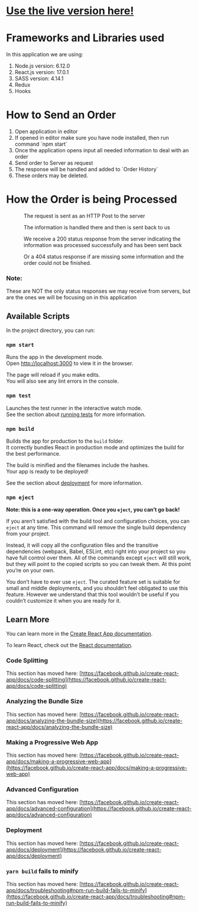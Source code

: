 # [Use the live version here!](https://food-dish-form.herokuapp.com/)

# Frameworks and Libraries used
In this application we are using:
<ol>
  <li>Node.js version: 6.12.0</li>
  <li>React.js version: 17.0.1</li>
  <li>SASS version: 4.14.1</li> 
  <li>Redux </li>
  <li>Hooks</li>
</ol>

# How to Send an Order
<ol>
  <li>Open application in editor</li>
  <li>If opened in editor make sure you have node installed, then run command `npm start`</li>
  <li>Once the application opens input all needed information to deal with an order</li> 
  <li>Send order to Server as request</li>
  <li>The response will be handled and added to `Order History`</li>
  <li>These orders may be deleted.</li>
</ol>

# How the Order is being Processed
<ol>
  <ul>The request is sent as an HTTP Post to the server</ul>
  <ul>The information is handled there and then is sent back to us</ul>
  <ul>We receive a 200 status response from the server indicating the information was processed successfully and has been sent back</ul>
  <ul>Or a 404 status response if are missing some information and the order could not be finished.</ul>
</ol>

### Note:
These are NOT the only status responses we may receive from servers, but are the ones we will be focusing on in this application

## Available Scripts

In the project directory, you can run:

### `npm start`

Runs the app in the development mode.\
Open [http://localhost:3000](http://localhost:3000) to view it in the browser.

The page will reload if you make edits.\
You will also see any lint errors in the console.

### `npm test`

Launches the test runner in the interactive watch mode.\
See the section about [running tests](https://facebook.github.io/create-react-app/docs/running-tests) for more information.

### `npm build`

Builds the app for production to the `build` folder.\
It correctly bundles React in production mode and optimizes the build for the best performance.

The build is minified and the filenames include the hashes.\
Your app is ready to be deployed!

See the section about [deployment](https://facebook.github.io/create-react-app/docs/deployment) for more information.

### `npm eject`

**Note: this is a one-way operation. Once you `eject`, you can’t go back!**

If you aren’t satisfied with the build tool and configuration choices, you can `eject` at any time. This command will remove the single build dependency from your project.

Instead, it will copy all the configuration files and the transitive dependencies (webpack, Babel, ESLint, etc) right into your project so you have full control over them. All of the commands except `eject` will still work, but they will point to the copied scripts so you can tweak them. At this point you’re on your own.

You don’t have to ever use `eject`. The curated feature set is suitable for small and middle deployments, and you shouldn’t feel obligated to use this feature. However we understand that this tool wouldn’t be useful if you couldn’t customize it when you are ready for it.

## Learn More

You can learn more in the [Create React App documentation](https://facebook.github.io/create-react-app/docs/getting-started).

To learn React, check out the [React documentation](https://reactjs.org/).

### Code Splitting

This section has moved here: [https://facebook.github.io/create-react-app/docs/code-splitting](https://facebook.github.io/create-react-app/docs/code-splitting)

### Analyzing the Bundle Size

This section has moved here: [https://facebook.github.io/create-react-app/docs/analyzing-the-bundle-size](https://facebook.github.io/create-react-app/docs/analyzing-the-bundle-size)

### Making a Progressive Web App

This section has moved here: [https://facebook.github.io/create-react-app/docs/making-a-progressive-web-app](https://facebook.github.io/create-react-app/docs/making-a-progressive-web-app)

### Advanced Configuration

This section has moved here: [https://facebook.github.io/create-react-app/docs/advanced-configuration](https://facebook.github.io/create-react-app/docs/advanced-configuration)

### Deployment

This section has moved here: [https://facebook.github.io/create-react-app/docs/deployment](https://facebook.github.io/create-react-app/docs/deployment)

### `yarn build` fails to minify

This section has moved here: [https://facebook.github.io/create-react-app/docs/troubleshooting#npm-run-build-fails-to-minify](https://facebook.github.io/create-react-app/docs/troubleshooting#npm-run-build-fails-to-minify)
